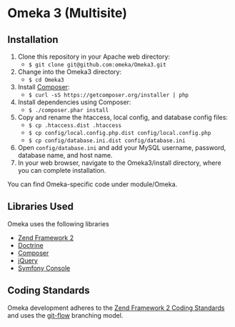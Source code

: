 # Omeka 3 (Multisite)

## Installation

1. Clone this repository in your Apache web directory:
   * `$ git clone git@github.com:omeka/Omeka3.git`
1. Change into the Omeka3 directory:
   * `$ cd Omeka3`
1. Install [Composer](http://getcomposer.org/): 
   * `$ curl -sS https://getcomposer.org/installer | php`
1. Install dependencies using Composer: 
   * `$ ./composer.phar install`
1. Copy and rename the htaccess, local config, and database config files: 
   * `$ cp .htaccess.dist .htaccess`
   * `$ cp config/local.config.php.dist config/local.config.php`
   * `$ cp config/database.ini.dist config/database.ini`
1. Open `config/database.ini` and add your MySQL username, password, database
   name, and host name.
1. In your web browser, navigate to the Omeka3/install directory, where you can
   complete installation.

You can find Omeka-specific code under module/Omeka.

## Libraries Used

Omeka uses the following libraries

* [Zend Framework 2](http://framework.zend.com/)
* [Doctrine](http://www.doctrine-project.org/)
* [Composer](http://getcomposer.org/)
* [jQuery](http://jquery.com/)
* [Symfony Console](http://symfony.com/doc/current/components/console/introduction.html)

## Coding Standards

Omeka development adheres to the [Zend Framework 2 Coding Standards](http://framework.zend.com/wiki/display/ZFDEV2/Coding+Standards) 
and uses the [git-flow](http://nvie.com/posts/a-successful-git-branching-model/) branching model.
